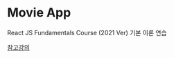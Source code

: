 # Movie App

React JS Fundamentals Course (2021 Ver)
기본 이론 연습

[참고강의](https://nomadcoders.co/react-for-beginners)

